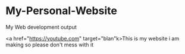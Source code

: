 # My-Personal-Website
My Web development output

<a href="https://youtube.com" target="blan"k>This is my website i am making so please don't mess with it</a>
